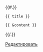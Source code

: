{{#.}}
```markuper-form-label
{{ title }}
```
```markuper-form-field
{{ &content }}
```
{{/.}}

[Редактировать](/@component/dochub.front.spa#editor)
